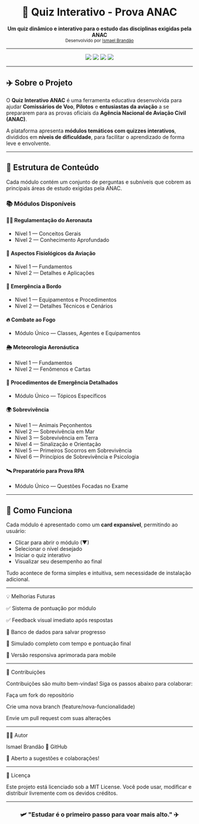 <h1 align="center">🧭 Quiz Interativo - Prova ANAC</h1>

<p align="center">
  <b>Um quiz dinâmico e interativo para o estudo das disciplinas exigidas pela ANAC</b><br>
  <sub>Desenvolvido por <a href="https://github.com/IsmaelBrandao">Ismael Brandão</a></sub>
</p>

---

<p align="center">
  <img src="https://img.shields.io/badge/HTML5-E34F26?style=for-the-badge&logo=html5&logoColor=white"/>
  <img src="https://img.shields.io/badge/CSS3-1572B6?style=for-the-badge&logo=css3&logoColor=white"/>
  <img src="https://img.shields.io/badge/JavaScript-F7DF1E?style=for-the-badge&logo=javascript&logoColor=black"/>
  <img src="https://img.shields.io/badge/License-MIT-green?style=for-the-badge"/>
</p>

---

## ✈️ Sobre o Projeto

O **Quiz Interativo ANAC** é uma ferramenta educativa desenvolvida para ajudar **Comissários de Voo**, **Pilotos** e **entusiastas da aviação** a se prepararem para as provas oficiais da **Agência Nacional de Aviação Civil (ANAC)**.  

A plataforma apresenta **módulos temáticos com quizzes interativos**, divididos em **níveis de dificuldade**, para facilitar o aprendizado de forma leve e envolvente.

---

## 🧩 Estrutura de Conteúdo

Cada módulo contém um conjunto de perguntas e subníveis que cobrem as principais áreas de estudo exigidas pela ANAC.

### 📚 Módulos Disponíveis

#### 🧑‍✈️ Regulamentação do Aeronauta
- Nível 1 — Conceitos Gerais  
- Nível 2 — Conhecimento Aprofundado  

#### 🧬 Aspectos Fisiológicos da Aviação
- Nível 1 — Fundamentos  
- Nível 2 — Detalhes e Aplicações  

#### 🚨 Emergência a Bordo
- Nível 1 — Equipamentos e Procedimentos  
- Nível 2 — Detalhes Técnicos e Cenários  

#### 🔥 Combate ao Fogo
- Módulo Único — Classes, Agentes e Equipamentos  

#### 🌦️ Meteorologia Aeronáutica
- Nível 1 — Fundamentos  
- Nível 2 — Fenômenos e Cartas  

#### 🧯 Procedimentos de Emergência Detalhados
- Módulo Único — Tópicos Específicos  

#### 🌍 Sobrevivência
- Nível 1 — Animais Peçonhentos  
- Nível 2 — Sobrevivência em Mar  
- Nível 3 — Sobrevivência em Terra  
- Nível 4 — Sinalização e Orientação  
- Nível 5 — Primeiros Socorros em Sobrevivência  
- Nível 6 — Princípios de Sobrevivência e Psicologia  

#### 🛰️ Preparatório para Prova RPA
- Módulo Único — Questões Focadas no Exame  

---

## 🧠 Como Funciona

Cada módulo é apresentado como um **card expansível**, permitindo ao usuário:
- Clicar para abrir o módulo (▼)
- Selecionar o nível desejado
- Iniciar o quiz interativo
- Visualizar seu desempenho ao final

Tudo acontece de forma simples e intuitiva, sem necessidade de instalação adicional.

---

💡 Melhorias Futuras

✅ Sistema de pontuação por módulo

✅ Feedback visual imediato após respostas

🚧 Banco de dados para salvar progresso

🚧 Simulado completo com tempo e pontuação final

🚧 Versão responsiva aprimorada para mobile

---

🤝 Contribuições

Contribuições são muito bem-vindas!
Siga os passos abaixo para colaborar:

Faça um fork do repositório

Crie uma nova branch (feature/nova-funcionalidade)

Envie um pull request com suas alterações

---

🧑‍💻 Autor

Ismael Brandão
📎 GitHub

💬 Aberto a sugestões e colaborações!

---

🪪 Licença

Este projeto está licenciado sob a MIT License.
Você pode usar, modificar e distribuir livremente com os devidos créditos.

---

<h3 align="center">🛩️ "Estudar é o primeiro passo para voar mais alto." ✈️</h3>
